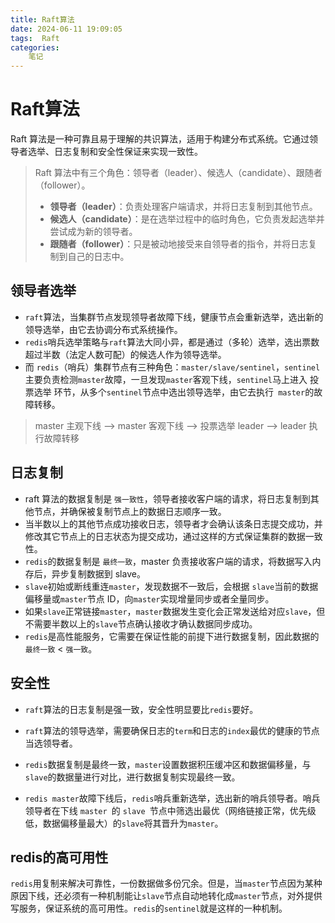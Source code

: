 ```yaml
---
title: Raft算法
date: 2024-06-11 19:09:05
tags:  Raft
categories:
    笔记
---
```



# Raft算法

Raft 算法是一种可靠且易于理解的共识算法，适用于构建分布式系统。它通过领导者选举、日志复制和安全性保证来实现一致性。

>Raft 算法中有三个角色：领导者（leader）、候选人（candidate）、跟随者（follower）。
>
>- **领导者（leader）**：负责处理客户端请求，并将日志复制到其他节点。
>- **候选人（candidate）**：是在选举过程中的临时角色，它负责发起选举并尝试成为新的领导者。
>- **跟随者（follower）**：只是被动地接受来自领导者的指令，并将日志复制到自己的日志中。

## 领导者选举

- `raft`算法，当集群节点发现领导者故障下线，健康节点会重新选举，选出新的领导选举，由它去协调分布式系统操作。
- `redis`哨兵选举策略与`raft`算法大同小异，都是通过（多轮）选举，选出票数超过半数（法定人数可配）的候选人作为领导选举。
- 而 `redis`（哨兵）集群节点有三种角色：`master/slave/sentinel`，`sentinel`主要负责检测`master`故障，一旦发现`master`客观下线，`sentinel`马上进入 投票选举 环节，从多个`sentinel`节点中选出领导选举，由它去执行` master`的故障转移。

>master 主观下线 --> master 客观下线 --> 投票选举 leader --> leader 执行故障转移

## 日志复制

- raft 算法的数据复制是 `强一致性`，领导者接收客户端的请求，将日志复制到其他节点，并确保被复制节点上的数据日志顺序一致。
- 当半数以上的其他节点成功接收日志，领导者才会确认该条日志提交成功，并修改其它节点上的日志状态为提交成功，通过这样的方式保证集群的数据一致性。
- `redis`的数据复制是 `最终一致`，master 负责接收客户端的请求，将数据写入内存后，异步复制数据到 slave。
- `slave`初始或断线重连`master`，发现数据不一致后，会根据 `slave`当前的数据偏移量或`master`节点 ID，向`master`实现增量同步或者全量同步。
- 如果`slave`正常链接`master`，`master`数据发生变化会正常发送给对应`slave`，但不需要半数以上的`slave`节点确认接收才确认数据同步成功。
- `redis`是高性能服务，它需要在保证性能的前提下进行数据复制，因此数据的 `最终一致` < `强一致`。

## 安全性

- `raft`算法的日志复制是强一致，安全性明显要比`redis`要好。
- `raft`算法的领导选举，需要确保日志的`term`和日志的`index`最优的健康的节点当选领导者。

- `redis`数据复制是最终一致，`master`设置数据积压缓冲区和数据偏移量，与`slave`的数据量进行对比，进行数据复制实现最终一致。
- `redis master`故障下线后，`redis`哨兵重新选举，选出新的哨兵领导者。哨兵领导者在下线 `master `的 `slave `节点中筛选出最优（网络链接正常，优先级低，数据偏移量最大）的`slave`将其晋升为`master`。

## redis的高可用性

`redis`用复制来解决可靠性，一份数据做多份冗余。但是，当`master`节点因为某种原因下线，还必须有一种机制能让`slave`节点自动地转化成`master`节点，对外提供写服务，保证系统的高可用性。`redis`的`sentinel`就是这样的一种机制。

